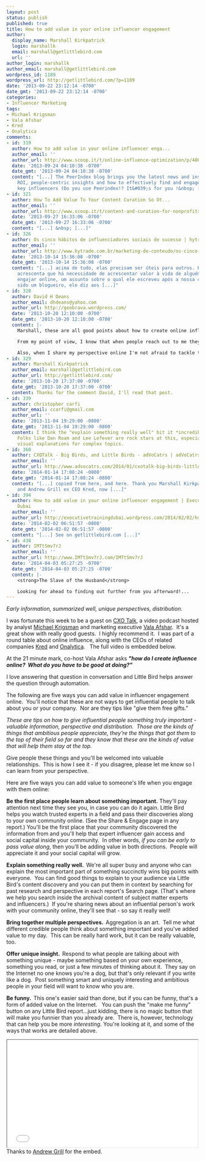 ```yaml
---
layout: post
status: publish
published: true
title: How to add value in your online influencer engagement
author:
  display_name: Marshall Kirkpatrick
  login: marshallk
  email: marshall@getlittlebird.com
  url: ''
author_login: marshallk
author_email: marshall@getlittlebird.com
wordpress_id: 1189
wordpress_url: http://getlittlebird.com/?p=1189
date: '2013-09-22 23:12:14 -0700'
date_gmt: '2013-09-22 23:12:14 -0700'
categories:
- Influencer Marketing
tags:
- Michael Krigsman
- Vala Afshar
- Kred
- Onalytica
comments:
- id: 319
  author: How to add value in your online influencer enga...
  author_email: ''
  author_url: http://www.scoop.it/t/online-influence-optimization/p/4008118635/how-to-add-value-in-your-online-influencer-engagement
  date: '2013-09-24 04:10:38 -0700'
  date_gmt: '2013-09-24 04:10:38 -0700'
  content: "[...] The PeerIndex blog brings you the latest news and insights on social
    ROI, people-centric insights and how to effectively find and engage your brand&#039;s
    key influencers (Do you use Peerindex!? It&#039;s for you !&nbsp; [...]"
- id: 321
  author: How To Add Value To Your Content Curation So Ot...
  author_email: ''
  author_url: http://www.scoop.it/t/content-and-curation-for-nonprofits/p/4008347898/how-to-add-value-to-your-content-curation-so-other-people-notice
  date: '2013-09-27 16:33:06 -0700'
  date_gmt: '2013-09-27 16:33:06 -0700'
  content: "[...] &nbsp; [...]"
- id: 326
  author: Os cinco hábitos de influenciadores sociais de sucesso | hytrade
  author_email: ''
  author_url: http://www.hytrade.com.br/marketing-de-conteudo/os-cinco-habitos-de-influenciadores-sociais-de-sucesso/
  date: '2013-10-14 15:36:08 -0700'
  date_gmt: '2013-10-14 15:36:08 -0700'
  content: "[...] acima de tudo, elas precisam ser úteis para outros. Kirkpatrick
    acrescenta que há necessidade de acrescentar valor à vida de alguém com quem você
    engajar online, um assunto sobre o qual ele escreveu após a nossa conversa. Tendo
    sido um blogueiro, ele diz aos [...]"
- id: 328
  author: David H Deans
  author_email: dhdeans@yahoo.com
  author_url: http://geobrava.wordpress.com/
  date: '2013-10-20 12:10:00 -0700'
  date_gmt: '2013-10-20 12:10:00 -0700'
  content: |-
    Marshall, these are all good points about how to create online influence.

    From my point of view, I know that when people reach out to me they appreciate that I'm candid when they ask me for feedback and guidance -- so, I tell them what they need to know (it's not always what they want to hear). First, I try to find something positive to say about their particular scenario, but then I'm honest about the challenges and what can and can't be done to overcome them.

    Also, when I share my perspective online I'm not afraid to tackle topics that others will choose to avoid. As an example, I recently wrote an editorial entitled "Why Social Media is not Valued by CEOs" -- where I expose the market reality. Here's the story on Medium; see for yourself https://medium.com/i-m-h-o/3a471bd4a90e
- id: 329
  author: Marshall Kirkpatrick
  author_email: marshall@getlittlebird.com
  author_url: http://getlittlebird.com/
  date: '2013-10-20 17:37:00 -0700'
  date_gmt: '2013-10-20 17:37:00 -0700'
  content: Thanks for the comment David, I'll read that post.
- id: 339
  author: christopher carfi
  author_email: ccarfi@gmail.com
  author_url: ''
  date: '2013-11-04 19:29:00 -0800'
  date_gmt: '2013-11-04 19:29:00 -0800'
  content: I think the "explain something really well" bit it *incredibly* under-appreciated.
    Folks like Dan Roam and Lee Lefever are rock stars at this, especially in using
    visual explanations for complex topics.
- id: 360
  author: CXOTalk - Big Birds, and Little Birds - adVoCatrs | adVoCatrs
  author_email: ''
  author_url: http://www.advocatrs.com/2014/01/cxotalk-big-birds-little-birds/
  date: '2014-01-14 17:08:24 -0800'
  date_gmt: '2014-01-14 17:08:24 -0800'
  content: "[...] copied from here, and here. Thank you Marshall Kirkpatrick of GetLittleBird,
    and Andrew Grill ex CEO Kred, now [...]"
- id: 394
  author: How to add value in your online influencer engagement | Executive Training
    Dubai
  author_email: ''
  author_url: http://executivetrainingdubai.wordpress.com/2014/02/02/how-to-add-value-in-your-online-influencer-engagement/
  date: '2014-02-02 06:51:57 -0800'
  date_gmt: '2014-02-02 06:51:57 -0800'
  content: "[...] See on getlittlebird.com [...]"
- id: 438
  author: IMTtSmv7rJ
  author_email: ''
  author_url: http://www.IMTtSmv7rJ.com/IMTtSmv7rJ
  date: '2014-04-03 05:27:25 -0700'
  date_gmt: '2014-04-03 05:27:25 -0700'
  content: |-
    <strong>The Slave of the Husband</strong>

    Looking for ahead to finding out further from you afterward!...
---
```

<p><em>Early information, summarized well, unique perspectives, distribution.</em></p>
<p>I was fortunate this week to be a guest on <a href="http://cxo-talk.com">CXO Talk</a>, a video podcast hosted by analyst <a href="http://mkrigsman.com/">Michael Krigsman</a> and marketing executive <a href="https://twitter.com/ValaAfshar">Vala Afshar</a>.  It's a great show with really good guests.  I highly recommend it.  I was part of a round table about online influence, along with the CEOs of related companies <a href="http://kred.com">Kred</a> and <a href="http://onalytica.com">Onalytica</a>.   The full video is embedded below.</p>
<p>At the 21 minute mark, co-host Vala Afshar asks <em><strong>"how do I create influence online?  What do you have to be good at doing?"</strong></em></p>
<p>I love answering that question in conversation and Little Bird helps answer the question through automation.</p>
<p>The following are five ways you can add value in influencer engagement online.  You'll notice that these are not ways to get influential people to talk about you or your company.  Nor are they tips like "give them free gifts."</p>
<p><em>These are tips on how to give influential people something truly important - valuable information, perspective and distribution.  Those are the kinds of things that ambitious people appreciate, they're the things that got them to the top of their field so far and they know that these are the kinds of value that will help them stay at the top.</em></p>
<p>Give people these things and you'll be welcomed into valuable relationships.  This is how I see it - if you disagree, please let me know so I can learn from your perspective.</p>
<p>Here are five ways you can add value to someone's life when you engage with them online:</p>
<p><strong>Be the first place people learn about something important.</strong> They'll pay attention next time they see you, in case you can do it again. Little Bird helps you watch trusted experts in a field and pass their discoveries along to your own community online. (See the Share &amp; Engage page in any report.) You'll be the first place that your community discovered the information from and you'll help that expert influencer gain access and social capital inside your community.  In other words, <em>if you can be early to pass value along</em>, then you'll be adding value in both directions.  People will appreciate it and your social capital will grow.</p>
<p><strong>Explain something really well.  </strong>We're all super busy and anyone who can explain the most important part of something succinctly wins big points with everyone.  You can find good things to explain to your audience via Little Bird's content discovery and you can put them in context by searching for past research and perspective in each report's Search page. (That's where we help you search inside the archival content of subject matter experts and influencers.)  If you're sharing news about an influential person's work with your community online, they'll see that - so say it really well!</p>
<p><strong>Bring together multiple perspectives.  </strong>Aggregation is an art.  Tell me what different credible people think about something important and you've added value to my day.  This can be really hard work, but it can be really valuable, too.</p>
<p><strong>Offer unique insight.  </strong>Respond to what people are talking about with something unique - maybe something based on your own experience, something you read, or just a few minutes of thinking about it.  They say on the Internet no one knows you're a dog, but that's only relevant if you write like a dog.  Post something smart and uniquely interesting and ambitious people in your field will want to know who you are.</p>
<p><strong>Be funny.  </strong>This one's easier said than done, but if you can be funny, that's a form of added value on the Internet.   You can push the "make me funny" button on any Little Bird report...just kidding, there is no magic button that will make you funnier than you already are.  There is, however, technology that can help you be more <em>interesting</em>. You're looking at it, and some of the ways that works are detailed above.</p>
<p><center><iframe src="//player.vimeo.com/video/75083682" height="281" width="500" allowfullscreen=""></iframe></center>Thanks to <a href="http://andrewgrill.com/speaking/cxo-talk-on-influence/">Andrew Grill</a> for the embed.</p>
